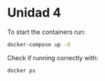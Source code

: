 # Unidad 4

To start the containers run:
```bash
docker-compose up -d
```

Check if running correctly with:
```bash
docker ps
```
